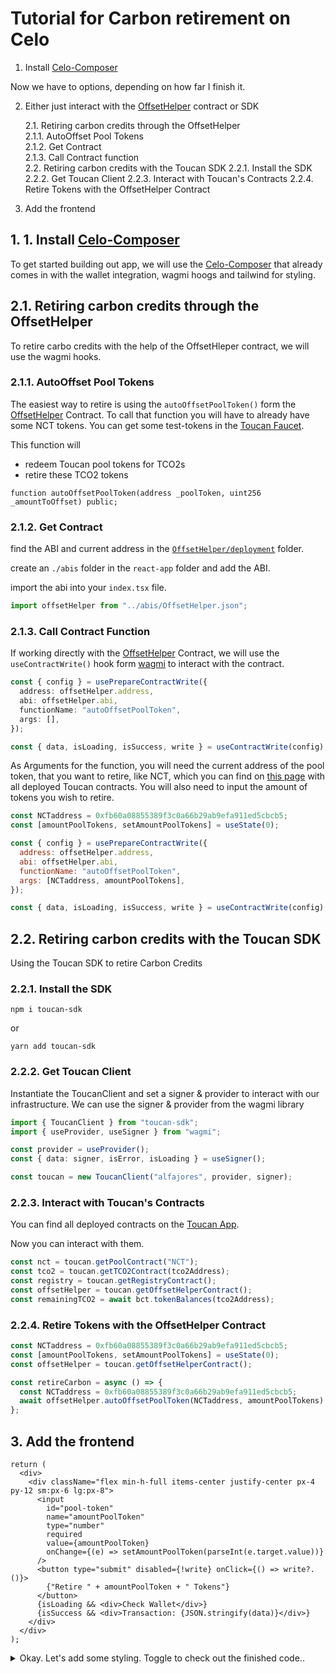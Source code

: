# Tutorial for Carbon retirement on Celo

1. Install [Celo-Composer](https://docs.celo.org/blog/2022/02/21/introduction-to-celo-progressive-dappstarter)

Now we have to options, depending on how far I finish it.

2. Either just interact with the [OffsetHelper](https://github.com/ToucanProtocol/OffsetHelper/blob/main/docs/OffsetHelper.md) contract or SDK

   2.1. Retiring carbon credits through the OffsetHelper  
   2.1.1. AutoOffset Pool Tokens  
   2.1.2. Get Contract  
   2.1.3. Call Contract function  
   2.2. Retiring carbon credits with the Toucan SDK
   2.2.1. Install the SDK  
   2.2.2. Get Toucan Client
   2.2.3. Interact with Toucan's Contracts
   2.2.4. Retire Tokens with the OffsetHelper Contract

3. Add the frontend

## 1. 1. Install [Celo-Composer](https://docs.celo.org/blog/2022/02/21/introduction-to-celo-progressive-dappstarter)

To get started building out app, we will use the [Celo-Composer](https://docs.celo.org/blog/2022/02/21/introduction-to-celo-progressive-dappstarter) that already comes in with the wallet integration, wagmi hoogs and tailwind for styling.

## 2.1. Retiring carbon credits through the OffsetHelper

To retire carbo credits with the help of the OffsetHleper contract, we will use the wagmi hooks.

### 2.1.1. AutoOffset Pool Tokens

The easiest way to retire is using the `autoOffsetPoolToken()` form the [OffsetHelper](https://github.com/ToucanProtocol/OffsetHelper/blob/main/docs/OffsetHelper.md) Contract. To call that function you will have to already have some NCT tokens. You can get some test-tokens in the [Toucan Faucet](https://faucet.toucan.earth/).

This function will

- redeem Toucan pool tokens for TCO2s
- retire these TCO2 tokens

```solidity
function autoOffsetPoolToken(address _poolToken, uint256 _amountToOffset) public;
```

### 2.1.2. Get Contract

find the ABI and current address in the [`OffsetHelper/deployment`](https://github.com/ToucanProtocol/OffsetHelper/tree/main/deployments) folder.

create an `./abis` folder in the `react-app` folder and add the ABI.

import the abi into your `index.tsx` file.

```typescript
import offsetHelper from "../abis/OffsetHelper.json";
```

### 2.1.3. Call Contract Function

If working directly with the [OffsetHelper](https://github.com/ToucanProtocol/OffsetHelper/blob/main/docs/OffsetHelper.md) Contract, we will use the `useContractWrite()` hook form [wagmi](https://wagmi.sh/react/hooks/useContractWrite) to interact with the contract.

```typescript
const { config } = usePrepareContractWrite({
  address: offsetHelper.address,
  abi: offsetHelper.abi,
  functionName: "autoOffsetPoolToken",
  args: [],
});

const { data, isLoading, isSuccess, write } = useContractWrite(config);
```

As Arguments for the function, you will need the current address of the pool token, that you want to retire, like NCT, which you can find on [this page](https://app.toucan.earth/contracts) with all deployed Toucan contracts. You will also need to input the amount of tokens you wish to retire.

```javascript
const NCTaddress = 0xfb60a08855389f3c0a66b29ab9efa911ed5cbcb5;
const [amountPoolTokens, setAmountPoolTokens] = useState(0);

const { config } = usePrepareContractWrite({
  address: offsetHelper.address,
  abi: offsetHelper.abi,
  functionName: "autoOffsetPoolToken",
  args: [NCTaddress, amountPoolTokens],
});

const { data, isLoading, isSuccess, write } = useContractWrite(config);
```

## 2.2. Retiring carbon credits with the Toucan SDK

Using the Toucan SDK to retire Carbon Credits

### 2.2.1. Install the SDK

```
npm i toucan-sdk
```

or

```
yarn add toucan-sdk
```

### 2.2.2. Get Toucan Client

Instantiate the ToucanClient and set a signer & provider to interact with our infrastructure. We can use the signer & provider from the wagmi library

```typescript
import { ToucanClient } from "toucan-sdk";
import { useProvider, useSigner } from "wagmi";

const provider = useProvider();
const { data: signer, isError, isLoading } = useSigner();

const toucan = new ToucanClient("alfajores", provider, signer);
```

### 2.2.3. Interact with Toucan's Contracts

You can find all deployed contracts on the [Toucan App](https://app.toucan.earth/contracts).

Now you can interact with them.

```typescript
const nct = toucan.getPoolContract("NCT");
const tco2 = toucan.getTCO2Contract(tco2Address);
const registry = toucan.getRegistryContract();
const offsetHelper = toucan.getOffsetHelperContract();
const remainingTCO2 = await bct.tokenBalances(tco2Address);
```

### 2.2.4. Retire Tokens with the OffsetHelper Contract

```typescript
const NCTaddress = 0xfb60a08855389f3c0a66b29ab9efa911ed5cbcb5;
const [amountPoolTokens, setAmountPoolTokens] = useState(0);
const offsetHelper = toucan.getOffsetHelperContract();

const retireCarbon = async () => {
  const NCTaddress = 0xfb60a08855389f3c0a66b29ab9efa911ed5cbcb5;
  await offsetHelper.autoOffsetPoolToken(NCTaddress, amountPoolTokens);
};
```

## 3. Add the frontend

```tsx
return (
  <div>
    <div className="flex min-h-full items-center justify-center px-4 py-12 sm:px-6 lg:px-8">
      <input
        id="pool-token"
        name="amountPoolToken"
        type="number"
        required
        value={amountPoolToken}
        onChange={(e) => setAmountPoolToken(parseInt(e.target.value))}
      />
      <button type="submit" disabled={!write} onClick={() => write?.()}>
        {"Retire " + amountPoolToken + " Tokens"}
      </button>
      {isLoading && <div>Check Wallet</div>}
      {isSuccess && <div>Transaction: {JSON.stringify(data)}</div>}
    </div>
  </div>
);
```

<details>
<summary>Okay. Let's add some styling. Toggle to check out the finished code..</summary>

```tsx
return (
  <div>
    <div className="flex min-h-full items-center justify-center px-4 py-12 sm:px-6 lg:px-8">
      <div className="w-full max-w-md space-y-8">
        <div>
          <h2 className="mt-6 text-center text-3xl font-bold tracking-tight text-gray-900">
            Build a climate positive dApp{" "}
          </h2>
        </div>
        <form className="mt-8 space-y-6" action="#" method="POST">
          <div className="-space-y-px rounded-md shadow-sm">
            <div>
              <label htmlFor="email-address" className="sr-only">
                Amount of pool tokens (NCT) you want to retire
              </label>
              <input
                id="pool-token"
                name="amountPoolToken"
                type="number"
                required
                className="relative block w-full rounded-t-md border-0 py-1.5 text-gray-900 ring-1 ring-inset ring-gray-300 placeholder:text-gray-400 focus:z-10 focus:ring-2 focus:ring-inset focus:ring-indigo-600 sm:text-sm sm:leading-6"
                value={amountPoolToken}
                onChange={(e) => setAmountPoolToken(parseInt(e.target.value))}
              />
            </div>
          </div>

          <div>
            <button
              type="submit"
              className="group relative flex w-full justify-center rounded-md bg-indigo-600 px-3 py-2 text-sm font-semibold text-white hover:bg-indigo-500 focus-visible:outline focus-visible:outline-2 focus-visible:outline-offset-2 focus-visible:outline-indigo-600"
              disabled={!write}
              onClick={() => write?.()}
            >
              <span className="absolute inset-y-0 left-0 flex items-center pl-3"></span>
              {"Retire " + amountPoolToken + " Tokens"}
            </button>
            {isLoading && <div>Check Wallet</div>}
            {isSuccess && <div>Transaction: {JSON.stringify(data)}</div>}
          </div>
        </form>
      </div>
    </div>
  </div>
);
```

</details>
